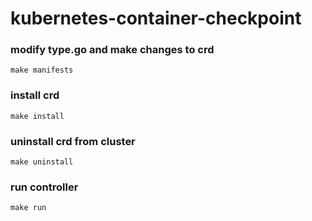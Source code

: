 # kubernetes-container-checkpoint

### modify type.go and make changes to crd
`make manifests`

### install crd
`make install`

### uninstall crd from cluster
`make uninstall`

### run controller
`make run`


